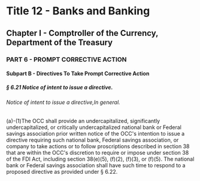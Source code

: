 
# Title 12 - Banks and Banking
## Chapter I - Comptroller of the Currency, Department of the Treasury
### PART 6 - PROMPT CORRECTIVE ACTION
#### Subpart B - Directives To Take Prompt Corrective Action
##### § 6.21 Notice of intent to issue a directive.
###### Notice of intent to issue a directive,In general.

(a)-(1)The OCC shall provide an undercapitalized, significantly undercapitalized, or critically undercapitalized national bank or Federal savings association prior written notice of the OCC's intention to issue a directive requiring such national bank, Federal savings association, or company to take actions or to follow proscriptions described in section 38 that are within the OCC's discretion to require or impose under section 38 of the FDI Act, including section 38(e)(5), (f)(2), (f)(3), or (f)(5). The national bank or Federal savings association shall have such time to respond to a proposed directive as provided under § 6.22.
